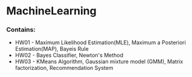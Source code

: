 # MachineLearning

### Contains:
* HW01 - Maximum Likelihood Estimation(MLE), Maximum a Posteriori Estimation(MAP), Bayeis Rule
* HW02 - Bayes Classifier, Newton's Method
* HW03 - KMeans Algorithm, Gaussian mixture model (GMM), Matrix factorization, Recommendation System
